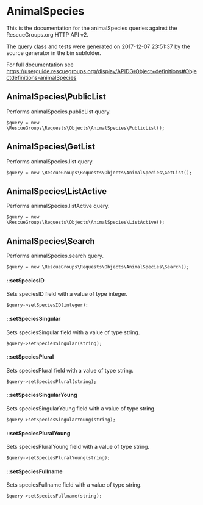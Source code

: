 # AnimalSpecies

This is the documentation for the animalSpecies queries against the RescueGroups.org HTTP API v2.

The query class and tests were generated on 2017-12-07 23:51:37 by the source generator in the bin subfolder.

For full documentation see https://userguide.rescuegroups.org/display/APIDG/Object+definitions#Objectdefinitions-animalSpecies

## AnimalSpecies\PublicList

Performs animalSpecies.publicList query.

    $query = new \RescueGroups\Requests\Objects\AnimalSpecies\PublicList();



## AnimalSpecies\GetList

Performs animalSpecies.list query.

    $query = new \RescueGroups\Requests\Objects\AnimalSpecies\GetList();



## AnimalSpecies\ListActive

Performs animalSpecies.listActive query.

    $query = new \RescueGroups\Requests\Objects\AnimalSpecies\ListActive();



## AnimalSpecies\Search

Performs animalSpecies.search query.

    $query = new \RescueGroups\Requests\Objects\AnimalSpecies\Search();

#### ::setSpeciesID

Sets speciesID field with a value of type integer.

    $query->setSpeciesID(integer);

#### ::setSpeciesSingular

Sets speciesSingular field with a value of type string.

    $query->setSpeciesSingular(string);

#### ::setSpeciesPlural

Sets speciesPlural field with a value of type string.

    $query->setSpeciesPlural(string);

#### ::setSpeciesSingularYoung

Sets speciesSingularYoung field with a value of type string.

    $query->setSpeciesSingularYoung(string);

#### ::setSpeciesPluralYoung

Sets speciesPluralYoung field with a value of type string.

    $query->setSpeciesPluralYoung(string);

#### ::setSpeciesFullname

Sets speciesFullname field with a value of type string.

    $query->setSpeciesFullname(string);





